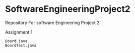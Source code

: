 SoftwareEngineeringProject2
===========================

Repository For software Engineering Project 2


Assignment 1 

    Board.java
    BoardTest.java
